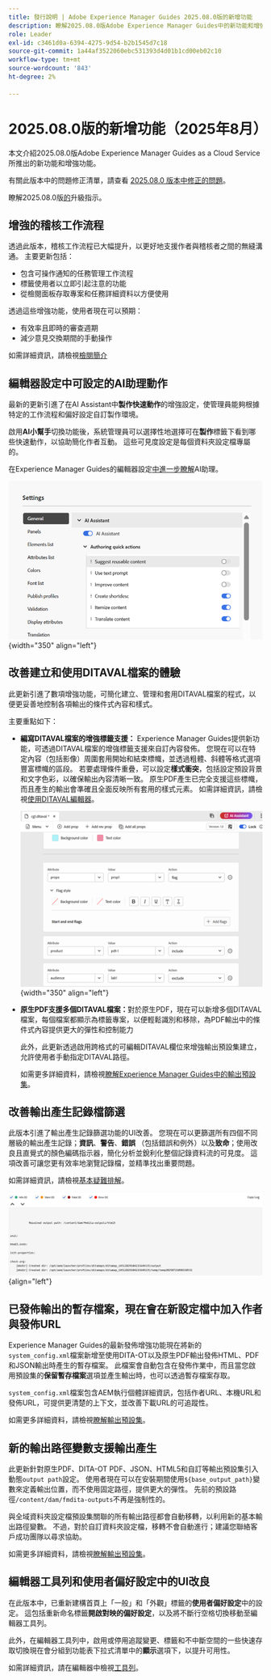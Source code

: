 ```yaml
---
title: 發行說明 | Adobe Experience Manager Guides 2025.08.0版的新增功能
description: 瞭解2025.08.0版Adobe Experience Manager Guides中的新功能和增強功能
role: Leader
exl-id: c3461d0a-6394-4275-9d54-b2b1545d7c18
source-git-commit: 1a44af3522060ebc531393d4d01b1cd00eb02c10
workflow-type: tm+mt
source-wordcount: '843'
ht-degree: 2%

---
```


# 2025.08.0版的新增功能（2025年8月）

本文介紹2025.08.0版Adobe Experience Manager Guides as a Cloud Service所推出的新功能和增強功能。

有關此版本中的問題修正清單，請查看 [2025.08.0 版本中修正的問題](fixed-issues-2025-08-0.md)。

瞭解2025.08.0版[的](../release-info/upgrade-instructions-2025-08-0.md)升級指示。


## 增強的稽核工作流程

透過此版本，稽核工作流程已大幅提升，以更好地支援作者與稽核者之間的無縫溝通。 主要更新包括：

- 包含可操作通知的任務管理工作流程
- 標籤使用者以立即引起注意的功能
- 從檢閱面板存取專案和任務詳細資料以方便使用

透過這些增強功能，使用者現在可以預期：

- 有效率且即時的審查週期
- 減少意見交換期間的手動操作

如需詳細資訊，請檢視[檢閱簡介](../user-guide/review.md)

## 編輯器設定中可設定的AI助理動作

最新的更新引進了在AI Assistant中&#x200B;**製作快速動作**&#x200B;的增強設定，使管理員能夠根據特定的工作流程和偏好設定自訂製作環境。

啟用&#x200B;**AI小幫手**&#x200B;切換功能後，系統管理員可以選擇性地選擇可在&#x200B;**製作**&#x200B;標籤下看到哪些快速動作，以協助簡化作者互動。 這些可見度設定是每個資料夾設定檔專屬的。

在Experience Manager Guides的編輯器設定[中進一步瞭解](../cs-install-guide/workspace-settings.md#general)AI助理。

![](assets/authoring-quick-actions.png){width="350" align="left"}


## 改善建立和使用DITAVAL檔案的體驗

此更新引進了數項增強功能，可簡化建立、管理和套用DITAVAL檔案的程式，以便更妥善地控制各項輸出的條件式內容和樣式。

主要重點如下：

- **編寫DITAVAL檔案的增強標籤支援：** Experience Manager Guides提供新功能，可透過DITAVAL檔案的增強標籤支援來自訂內容發佈。 您現在可以在特定內容（包括影像）周圍套用開始和結束標幟，並透過粗體、斜體等格式選項豐富標幟的區段。 若要處理條件重疊，可以設定&#x200B;**樣式衝突**，包括設定預設背景和文字色彩，以確保輸出內容清晰一致。 原生PDF產生已完全支援這些標幟，而且產生的輸出會準確且全面反映所有套用的樣式元素。
如需詳細資訊，請檢視[使用DITAVAL編輯器](../user-guide/ditaval-editor.md)。

  ![](assets/ditaval-flag-style-new.png){width="350" align="left"}

- **原生PDF支援多個DITAVAL檔案：**&#x200B;對於原生PDF，現在可以新增多個DITAVAL檔案，每個檔案都顯示為標籤專案，以便輕鬆識別和移除，為PDF輸出中的條件式內容提供更大的彈性和控制能力

  此外，此更新透過啟用跨格式的可編輯DITAVAL欄位來增強輸出預設集建立，允許使用者手動指定DITAVAL路徑。

  如需更多詳細資料，請檢視[瞭解Experience Manager Guides中的輸出預設集](../user-guide/generate-output-understand-presets.md)。

## 改善輸出產生記錄檔篩選

此版本引進了輸出產生記錄篩選功能的UI改善。 您現在可以更篩選所有四個不同層級的輸出產生記錄；**資訊**、**警告**、**錯誤** （包括錯誤和例外）以及&#x200B;**致命**；使用改良且直覺式的顏色編碼指示器，簡化分析並銳利化整個記錄資料流的可見度。 這項改善可讓您更有效率地瀏覽記錄檔，並精準找出重要問題。

如需詳細資訊，請檢視[基本疑難排解](../user-guide/generate-output-basic-troubleshooting.md)。

![](./assets/log-file-new.png){align="left"}


## 已發佈輸出的暫存檔案，現在會在新設定檔中加入作者與發佈URL

Experience Manager Guides的最新發佈增強功能現在將新的`system_config.xml`檔案新增至使用DITA-OT以及原生PDF輸出發佈HTML、PDF和JSON輸出時產生的暫存檔案。 此檔案會自動包含在發佈作業中，而且當您啟用預設集的&#x200B;**保留暫存檔案**&#x200B;選項並產生輸出時，也可以透過暫存檔案存取。

`system_config.xml`檔案包含AEM執行個體詳細資訊，包括作者URL、本機URL和發佈URL，可提供更清楚的上下文，並改善下載URL的可追蹤性。

如需更多詳細資料，請檢視[瞭解輸出預設集](../user-guide/generate-output-understand-presets.md)。

## 新的輸出路徑變數支援輸出產生

此更新針對原生PDF、DITA-OT PDF、JSON、HTML5和自訂等輸出預設集引入動態`output path`設定。 使用者現在可以在安裝期間使用`${base_output_path}`變數來定義輸出位置，而不使用固定路徑，提供更大的彈性。 先前的預設路徑`/content/dam/fmdita-outputs`不再是強制性的。

與全域資料夾設定檔預設集關聯的所有輸出路徑都會自動移轉，以利用新的基本輸出路徑變數。 不過，對於自訂資料夾設定檔，移轉不會自動進行；建議您聯絡客戶成功團隊以尋求協助。

如需更多詳細資料，請檢視[瞭解輸出預設集](../user-guide/generate-output-understand-presets.md)。

## 編輯器工具列和使用者偏好設定中的UI改良

在此版本中，已重新建構首頁上「一般」和「外觀」標籤的&#x200B;**使用者偏好設定**&#x200B;中的設定。 這包括重新命名標籤&#x200B;**開啟對映的偏好設定**，以及將不斷行空格切換移動至編輯器工具列。

此外，在編輯器工具列中，啟用或停用追蹤變更、標籤和不中斷空間的一些快速存取切換現在會分組到功能表下拉式清單中的&#x200B;**顯示**&#x200B;選項下，以提升可用性。

如需詳細資訊，請在編輯器中檢視[工具列](../user-guide/web-editor-toolbar.md#menu-dropdown)。
